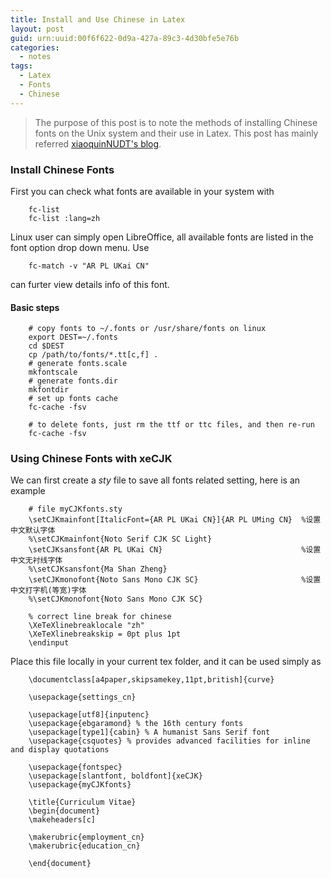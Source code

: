 ```yaml
---
title: Install and Use Chinese in Latex
layout: post
guid: urn:uuid:00f6f622-0d9a-427a-89c3-4d30bfe5e76b
categories:
  - notes
tags:
  - Latex
  - Fonts
  - Chinese
---
```


> The purpose of this post is to note the methods of installing Chinese fonts on the Unix system and their use in Latex.
> This post has mainly referred [xiaoquinNUDT's blog](https://blog.csdn.net/xiaoqu001/article/details/80981338).

### Install Chinese Fonts
First you can check what fonts are available in your system with
```
    fc-list
    fc-list :lang=zh
```
Linux user can simply open LibreOffice, all available fonts are listed in the font option drop down menu.
Use 
```
    fc-match -v "AR PL UKai CN"
```
can furter view details info of this font.

#### Basic steps
```
    # copy fonts to ~/.fonts or /usr/share/fonts on linux
    export DEST=~/.fonts
    cd $DEST
    cp /path/to/fonts/*.tt[c,f] .
    # generate fonts.scale
    mkfontscale
    # generate fonts.dir
    mkfontdir
    # set up fonts cache
    fc-cache -fsv

    # to delete fonts, just rm the ttf or ttc files, and then re-run
    fc-cache -fsv
```

### Using Chinese Fonts with xeCJK
We can first create a _sty_ file to save all fonts related setting, here is an example
```
    # file myCJKfonts.sty
    \setCJKmainfont[ItalicFont={AR PL UKai CN}]{AR PL UMing CN}  %设置中文默认字体
    %\setCJKmainfont{Noto Serif CJK SC Light}
    \setCJKsansfont{AR PL UKai CN}                               %设置中文无衬线字体
    %\setCJKsansfont{Ma Shan Zheng} 
    \setCJKmonofont{Noto Sans Mono CJK SC}                       %设置中文打字机(等宽)字体
    %\setCJKmonofont{Noto Sans Mono CJK SC} 
    
    % correct line break for chinese
    \XeTeXlinebreaklocale "zh"
    \XeTeXlinebreakskip = 0pt plus 1pt
    \endinput
```

Place this file locally in your current tex folder, and it can be used simply as
```
    \documentclass[a4paper,skipsamekey,11pt,british]{curve}
    
    \usepackage{settings_cn}
    
    \usepackage[utf8]{inputenc}
    \usepackage{ebgaramond} % the 16th century fonts
    \usepackage[type1]{cabin} % A humanist Sans Serif font
    \usepackage{csquotes} % provides advanced facilities for inline and display quotations
    
    \usepackage{fontspec}
    \usepackage[slantfont, boldfont]{xeCJK}
    \usepackage{myCJKfonts}
    
    \title{Curriculum Vitae}
    \begin{document}
    \makeheaders[c]
    
    \makerubric{employment_cn}
    \makerubric{education_cn}
    
    \end{document}
```
